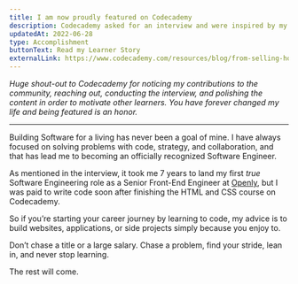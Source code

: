 ```yaml
---
title: I am now proudly featured on Codecademy
description: Codecademy asked for an interview and were inspired by my unconventional journey to Software Engineering.
updatedAt: 2022-06-28
type: Accomplishment
buttonText: Read my Learner Story
externalLink: https://www.codecademy.com/resources/blog/from-selling-houses-to-staff-engineer/
---
```


_Huge shout-out to Codecademy for noticing my contributions to the community, reaching out, conducting the interview, and polishing the content in order to motivate other learners. You have forever changed my life and being featured is an honor._

---

Building Software for a living has never been a goal of mine. I have always focused on solving problems with code, strategy, and collaboration, and that has lead me to becoming an officially recognized Software Engineer.

As mentioned in the interview, it took me 7 years to land my first _true_ Software Engineering role as a Senior Front-End Engineer at [Openly](https://openly.com), but I was paid to write code soon after finishing the HTML and CSS course on Codecademy.

So if you’re starting your career journey by learning to code, my advice is to build websites, applications, or side projects simply because you enjoy to. 

Don’t chase a title or a large salary. Chase a problem, find your stride, lean in, and never stop learning.

The rest will come.
